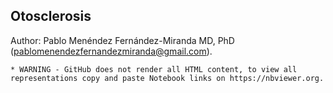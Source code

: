 Otosclerosis
--------------

Author: Pablo Menéndez Fernández-Miranda MD, PhD (pablomenendezfernandezmiranda@gmail.com).



	* WARNING - GitHub does not render all HTML content, to view all representations copy and paste Notebook links on https://nbviewer.org.

